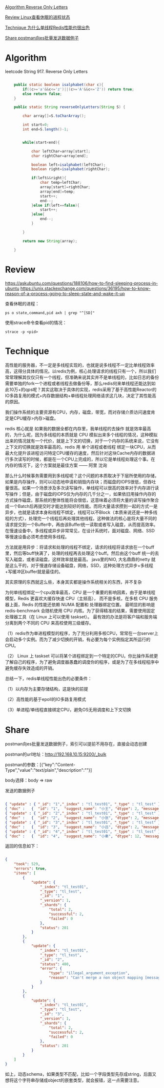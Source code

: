 
 [Algorithm Reverse Only Letters](#algorithm)

 [Review Linux查看休眠的进程状态](#review)

 [Technique 为什么单线程Redis性能也很出色](#technique)

 [Share postman向es批量发送数据例子](#share)


# Algorithm

 leetcode String 917. Reverse Only Letters


```java

    public static boolean isalphabet(char c){
        if((c>='a'&&c<='z')||(c>='A'&&c<='Z')) return true;
        else return false;
    }

    public static String reverseOnlyLetters(String S) {

        char array[]=S.toCharArray();

        int start=0;
        int end=S.length()-1;


        while(start<end){

            char leftChar=array[start];
            char rightChar=array[end];

            boolean left=isalphabet(leftChar);
            boolean right=isalphabet(rightChar);

            if(left&&right){
                char temp=leftChar;
                array[start]=rightChar;
                array[end]=temp;
                start++;
                end--;
            }else if(left==false){
                start++;
            }else{
                end--;
            }

        }

        return new String(array);

    }

```


# Review

https://askubuntu.com/questions/188106/how-to-find-sleeping-process-in-ubuntu
https://unix.stackexchange.com/questions/36195/how-to-know-reason-of-a-process-going-to-sleep-state-and-wake-it-up

查看休眠的进程：

```
ps o state,command,pid axh | grep "^[SD]"
```


使用strace命令查看pid的情况：

```
strace -p <pid>
```



# Technique


高性能的服务器，不一定是多线程实现的，也就是说多线程不一定比单线程效率高，这得分具体的情况。以redis为例，核心处理请求的线程只有一个，所以我们常常理解其仅仅只有一个线程，但准确来说其实并不是单线程的，比如日志的备份需要单独的fork一个进程或者线程去做备份等，那么redis何来单线程还能达到如此10万+的qps呢？其实这取决于具体的实现，redis采用了基于高性能Reactor的IO多路复用的模式+内存数据结构+单线程处理网络请求这几块，决定了其性能高的原因。

我们操作系统的主要资源有CPU，内存，磁盘，带宽，而对存储介质访问速度肯定是CPU缓存>内存>磁盘。

redis 核心就是 如果我的数据全都在内存里，我单线程的去操作 就是效率最高的，为什么呢，因为多线程的本质就是 CPU 模拟出来多个线程的情况，这种模拟出来的情况就有一个代价，就是上下文的切换，对于一个内存的系统来说，它没有上下文的切换就是效率最高的。redis 用 单个进程或者线程 绑定一块CPU，从而最大化提升该进程访问特定CPU缓存的速度，然后针对这块Cache内存的数据进行多次读写的时候，都是在一个CPU上完成的，所以它是单线程处理这个事。在内存的情况下，这个方案就是最佳方案  —— 阿里 沈询 


那么什么时候事务需要用到多线程呢？这个问题的本质取决于下层所使用的存储，如果是内存操作，则可以动态地申请和销毁内存块；而磁盘的IOPS很低，但吞吐量很高。如果一个场景涉及多次读写操作，单线程可以很高的效率对于内存进行读写操作；但是，由于磁盘的IOPS仅为内存的几千分之一，如果依旧用操作内存的方式操作磁盘，那系统的整体性能将会很低，这意味着必须将大量的读写操作聚合成一个Batch后再提交时才能达到较好的性能。而将大量请求攒到一起的方式一是异步，也就是请求本身和线程不绑定，线程可以不Block（本质来说还是一种多线程的方式），处理完一个线程后再处理其他线程。这种做法的核心是将大量不同的请求提交到一个Buffer中，再由该Buffer统一读取或者写入磁盘，从而提高效率。在慢速设备中，多线程或异步非常常见，在设计系统时，面对磁盘、网络、SSD等慢速设备必须考虑使用多线程。

方法就是用异步：将请求和处理的线程不绑定，请求的线程将请求放在一个buff里，然后等buff快满了，处理的线程再去处理这个buff。然后由这个buff 统一的去写入磁盘，或者读磁盘，这样效率就是最高。 java里的NIO, 大名鼎鼎的netty 就是这么干的，对于慢速存储设备磁盘，网络，SSD，这种处理方式异步+多线程+写缓冲区buffer就是最佳的。

其实原理的东西就这么些，本身其实都是操作系统相关的东西，并不复杂

为何单线程绑定一个cpu效率最高，CPU 是一个重要的影响因素，由于是单线程模型，Redis 更喜欢大缓存快速 CPU（主频高）， 而不是多核，在多核 CPU 服务器上面，Redis 的性能还依赖 NUMA 配置和 处理器绑定位置。 最明显的影响是 redis-benchmark 会随机使用 CPU 内核。为了获得精准的结果，需要使用固定处理器工具（在 Linux 上可以使用 taskset）。 最有效的办法是将客户端和服务端分离到两个不同的 CPU 来高校使用三级缓存。


（1）redis作为单进程模型的程序，为了充分利用多核CPU，常常在一台server上会启动多个实例。而为了减少切换的开销，有必要为每个实例指定其所运行的CPU。

（2） Linux 上  taskset 可以将某个进程绑定到一个特定的CPU。你比操作系统更了解自己的程序，为了避免调度器愚蠢的调度你的程序，或是为了在多线程程序中避免缓存失效造成的开销。


总结一下，redis单线程性能出色的必要条件：


（1）以内存为主要存储结构，这是快的前提

（2）高性能的基于epoll的IO多路复用模式

（3）单进程/单线程直接绑定CPU，避免OS无用调度和上下文切换

# Share


postman向es批量发送数据例子，索引可以提前不用存在，直接会动态创建

postman的url地址：http://192.168.10.15:9200/_bulk

postman的参数：[{"key":"Content-Type","value":"text/plain","description":""}]

body选择：body => raw 

发送的数据例子
```json

{ "update" : { "_id": "1","_index" : "tl_test01", "_type" : "tl_test" } }  
{ "doc" :   {  "id": "1",  "suggest_name": "小王", "dtype": 2, "message":{ "id":1, "name":"测试数据1" }},"doc_as_upsert" : true  }
{ "update" : { "_id": "2","_index" : "tl_test01", "_type" : "tl_test" } }  
{ "doc" :   {  "id": "2",  "suggest_name": "小张", "dtype": 2, "message":"string msg test"},"doc_as_upsert" : true  }
{ "update" : { "_id": "3","_index" : "tl_test01", "_type" : "tl_test" } }  
{ "doc" :   {  "id": "3",  "suggest_name": "小吕", "dtype": 2, "message":{ "id":1, "name":"测试数据3" }},"doc_as_upsert" : true  }
{ "update" : { "_id": "4","_index" : "tl_test01", "_type" : "tl_test" } }  
{ "doc" :   {  "id": "4",  "suggest_name": "小秦", "dtype": 12, "message":" msg test2"},"doc_as_upsert" : true  }
```

返回的信息如下：

```json

{
    "took": 529,
    "errors": true,
    "items": [
        {
            "update": {
                "_index": "tl_test01",
                "_type": "tl_test",
                "_id": "1",
                "_version": 1,
                "_shards": {
                    "total": 2,
                    "successful": 2,
                    "failed": 0
                },
                "status": 201
            }
        },
        {
            "update": {
                "_index": "tl_test01",
                "_type": "tl_test",
                "_id": "2",
                "status": 400,
                "error": {
                    "type": "illegal_argument_exception",
                    "reason": "Can't merge a non object mapping [message] with an object mapping [message]"
                }
            }
        },
        {
            "update": {
                "_index": "tl_test01",
                "_type": "tl_test",
                "_id": "3",
                "_version": 1,
                "_shards": {
                    "total": 2,
                    "successful": 2,
                    "failed": 0
                },
                "status": 201
            }
        }
    ]
}
```

如上，动态schema，如果类型不匹配，比如一个字段类型先存成string，后面又想将这个字符串存储成object的嵌套类型，就会报错，这一点需要注意。








